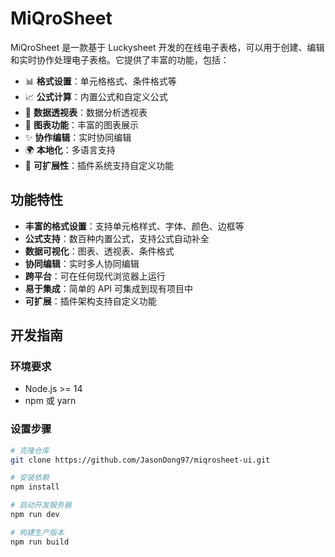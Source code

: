 # MiQroSheet

MiQroSheet 是一款基于 Luckysheet 开发的在线电子表格，可以用于创建、编辑和实时协作处理电子表格。它提供了丰富的功能，包括：

- 📊 **格式设置**：单元格格式、条件格式等
- 📈 **公式计算**：内置公式和自定义公式
- 🎨 **数据透视表**：数据分析透视表
- 📐 **图表功能**：丰富的图表展示
- ✨ **协作编辑**：实时协同编辑
- 🌍 **本地化**：多语言支持
- 🔧 **可扩展性**：插件系统支持自定义功能

## 功能特性

- **丰富的格式设置**：支持单元格样式、字体、颜色、边框等
- **公式支持**：数百种内置公式，支持公式自动补全
- **数据可视化**：图表、透视表、条件格式
- **协同编辑**：实时多人协同编辑
- **跨平台**：可在任何现代浏览器上运行
- **易于集成**：简单的 API 可集成到现有项目中
- **可扩展**：插件架构支持自定义功能

## 开发指南

### 环境要求

- Node.js >= 14
- npm 或 yarn

### 设置步骤

```bash
# 克隆仓库
git clone https://github.com/JasonDong97/miqrosheet-ui.git

# 安装依赖
npm install

# 启动开发服务器
npm run dev

# 构建生产版本
npm run build
```

